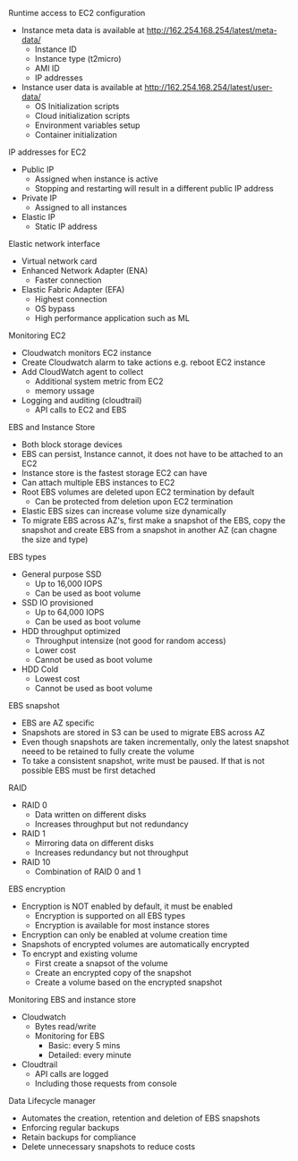 Runtime access to EC2 configuration 
- Instance meta data is available at http://162.254.168.254/latest/meta-data/
	- Instance ID 
	- Instance type (t2micro)
	- AMI ID 
	- IP addresses 
- Instance user data is available at http://162.254.168.254/latest/user-data/
	- OS Initialization scripts 
	- Cloud initialization scripts 
	- Environment variables setup 
	- Container initialization 

IP addresses for EC2 
- Public IP 
	- Assigned when instance is active 
	- Stopping and restarting will result in a different public IP address 
- Private IP 
	- Assigned to all instances 
- Elastic IP 
	- Static IP address 

Elastic network interface 
- Virtual network card 
- Enhanced Network Adapter (ENA)
	- Faster connection 
- Elastic Fabric Adapter (EFA)
	- Highest connection 
	- OS bypass
	- High performance application such as ML 

Monitoring EC2
 - Cloudwatch monitors EC2 instance 
 - Create Cloudwatch alarm to take actions e.g. reboot EC2 instance 
 - Add CloudWatch agent to collect
	 - Additional system metric from EC2 
	- memory ussage 
- Logging and auditing (cloudtrail)
	- API calls to EC2 and EBS 

EBS and Instance Store 
- Both block storage devices 
- EBS can persist, Instance cannot, it does not have to be attached to an EC2
- Instance store is the fastest storage EC2 can have 
- Can attach multiple EBS instances to EC2
- Root EBS volumes are deleted upon EC2 termination by default 
	- Can be protected from deletion upon EC2 termination 
- Elastic EBS sizes can increase volume size dynamically 
- To migrate EBS across AZ's, first make a snapshot of the EBS, copy the snapshot and create EBS from a snapshot in another AZ (can chagne the size and type)

EBS types 
- General purpose SSD 
	- Up to 16,000 IOPS
	- Can be used as boot volume 
- SSD IO provisioned 
	- Up to 64,000 IOPS 
	- Can be used as boot volume 
- HDD throughput optimized 
	- Throughput intensize (not good for random access)
	- Lower cost 
	- Cannot be used as boot volume 
- HDD Cold 
	- Lowest cost 
	- Cannot be used as boot volume 

EBS snapshot 
- EBS are AZ specific 
- Snapshots are stored in S3 can be used to migrate EBS across AZ 
- Even though snapshots are taken incrementally, only the latest snapshot neeed to be retained to fully create the volume 
- To take a consistent snapshot, write must be paused. If that is not possible EBS must be first detached 

RAID 
- RAID 0
	- Data written on different disks 
	- Increases throughput but not redundancy 
- RAID 1
	- Mirroring data on different disks 
	- Increases redundancy but not throughput 
- RAID 10 
	- Combination of RAID 0 and 1

EBS encryption 
- Encryption is NOT enabled by default, it must be enabled 
	- Encryption is supported on all EBS types 
	- Encryption is available for most instance stores 
- Encryption can only be enabled at volume creation time 
- Snapshots of encrypted volumes are automatically encrypted 
- To encrypt and existing volume 
	- First create a snapsot of the volume 
	- Create an encrypted copy of the snapshot 
	- Create a volume based on the encrypted snapshot 

Monitoring EBS and instance store 
- Cloudwatch 
	- Bytes read/write 
	- Monitoring for EBS 
		- Basic: every 5 mins 
		- Detailed:  every minute 
- Cloudtrail 
	- API calls are logged 
	- Including those requests from console 

Data Lifecycle manager 
- Automates the creation, retention and deletion of EBS snapshots 
- Enforcing regular backups 
- Retain backups for compliance 
- Delete unnecessary snapshots to reduce costs 
